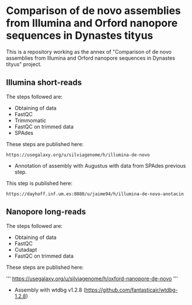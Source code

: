 # Comparison of de novo assemblies from Illumina and Orford nanopore sequences in Dynastes tityus
This is a repository working as the annex of "Comparison of de novo assemblies from Illumina and Orford nanopore sequences in Dynastes tityus" project.

## Illumina short-reads
The steps followed are:

- Obtaining of data
- FastQC
- Trimmomatic
- FastQC on trimmed data
- SPAdes

These steps are published here:

```
https://usegalaxy.org/u/silviagenome/h/illumina-de-novo
```

- Annotation of assembly with Augustus with data from SPAdes previous step.

This step is published here:

```
https://dayhoff.inf.um.es:8080/u/jaime94/h/illumina-de-novo-anotacin
```

## Nanopore long-reads
The steps followed are:

- Obtaining of data
- FastQC
- Cutadapt
- FastQC on trimmed data

These steps are published here:

'''
https://usegalaxy.org/u/silviagenome/h/oxford-nanopore-de-novo
'''

- Assembly with wtdbg v1.2.8 (https://github.com/fantasticair/wtdbg-1.2.8)
